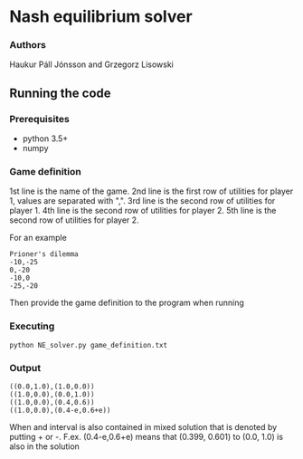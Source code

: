 # Nash equilibrium solver
### Authors
Haukur Páll Jónsson and Grzegorz Lisowski
## Running the code
### Prerequisites
- python 3.5+
- numpy
### Game definition
1st line is the name of the game.
2nd line is the first row of utilities for player 1, values are separated with ",".
3rd line is the second row of utilities for player 1.
4th line is the second row of utilities for player 2.
5th line is the second row of utilities for player 2.

For an example

    Prioner's dilemma
    -10,-25
    0,-20
    -10,0
    -25,-20
    
Then provide the game definition to the program when running
    
### Executing
    python NE_solver.py game_definition.txt
### Output

    ((0.0,1.0),(1.0,0.0))
    ((1.0,0.0),(0.0,1.0))
    ((1.0,0.0),(0.4,0.6))
    ((1.0,0.0),(0.4-e,0.6+e))
When and interval is also contained in mixed solution that is denoted by putting + or -. F.ex. (0.4-e,0.6+e) means that (0.399, 0.601) to (0.0, 1.0) is also in the solution 